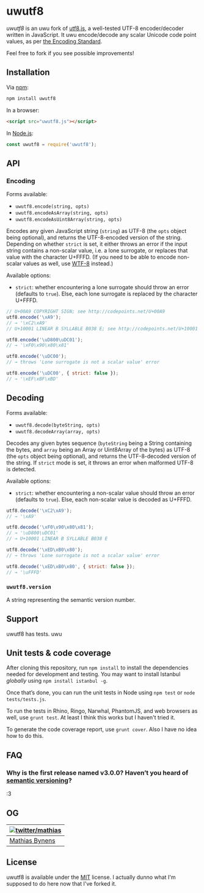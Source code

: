 # uwutf8

_uwutf8_ is an uwu fork of [utf8.js](https://github.com/mathiasbynens/utf8.js), a well-tested UTF-8 encoder/decoder written in JavaScript. It uwu encode/decode any scalar Unicode code point values, as per [the Encoding Standard](https://encoding.spec.whatwg.org/#utf-8).

Feel free to fork if you see possible improvements!

## Installation

Via [npm](https://www.npmjs.com/):

```bash
npm install uwutf8
```

In a browser:

```html
<script src="uwutf8.js"></script>
```

In [Node.js](https://nodejs.org/):

```js
const uwutf8 = require('uwutf8');
```

## API

### Encoding

Forms available:

* `uwutf8.encode(string, opts)`
* `uwutf8.encodeAsArray(string, opts)`
* `uwutf8.encodeAsUint8Array(string, opts)`

Encodes any given JavaScript string (`string`) as UTF-8 (the `opts` object being optional), and returns the UTF-8-encoded version of the string. Depending on whether `strict` is set, it either throws an error if the input string contains a non-scalar value, i.e. a lone surrogate, or replaces that value with the character U+FFFD. (If you need to be able to encode non-scalar values as well, use [WTF-8](https://mths.be/wtf8) instead.)

Available options:

* `strict`: whether encountering a lone surrogate should throw an error (defaults to `true`). Else, each lone surrogate is replaced by the character U+FFFD.

```js
// U+00A9 COPYRIGHT SIGN; see http://codepoints.net/U+00A9
utf8.encode('\xA9');
// → '\xC2\xA9'
// U+10001 LINEAR B SYLLABLE B038 E; see http://codepoints.net/U+10001

utf8.encode('\uD800\uDC01');
// → '\xF0\x90\x80\x81'

utf8.encode('\uDC00');
// → throws 'Lone surrogate is not a scalar value' error

utf8.encode('\uDC00', { strict: false });
// → '\xEF\xBF\xBD'
```

## Decoding

Forms available:

* `uwutf8.decode(byteString, opts)`
* `uwutf8.decodeArray(array, opts)`


Decodes any given bytes sequence (`byteString` being a String containing the bytes, and `array` being an Array or Uint8Array of the bytes) as UTF-8 (the `opts` object being optional), and returns the UTF-8-decoded version of the string. If `strict` mode is set, it throws an error when malformed UTF-8 is detected.

Available options:

* `strict`: whether encountering a non-scalar value should throw an error (defaults to `true`). Else, each non-scalar value is decoded as U+FFFD.

```js
utf8.decode('\xC2\xA9');
// → '\xA9'

utf8.decode('\xF0\x90\x80\x81');
// → '\uD800\uDC01'
// → U+10001 LINEAR B SYLLABLE B038 E

utf8.decode('\xED\xB0\x80');
// → throws 'Lone surrogate is not a scalar value' error

utf8.decode('\xED\xB0\x80', { strict: false });
// → '\uFFFD'
```

### `uwutf8.version`

A string representing the semantic version number.

## Support

uwutf8 has tests. uwu

## Unit tests & code coverage

After cloning this repository, run `npm install` to install the dependencies needed for development and testing. You may want to install Istanbul _globally_ using `npm install istanbul -g`.

Once that’s done, you can run the unit tests in Node using `npm test` or `node tests/tests.js`.

To run the tests in Rhino, Ringo, Narwhal, PhantomJS, and web browsers as well, use `grunt test`. At least I think this works but I haven't tried it.

To generate the code coverage report, use `grunt cover`. Also I have no idea how to do this.

## FAQ

### Why is the first release named v3.0.0? Haven’t you heard of [semantic versioning](http://semver.org/)?

:3

## OG

| [![twitter/mathias](https://gravatar.com/avatar/24e08a9ea84deb17ae121074d0f17125?s=70)](https://twitter.com/mathias "Follow @mathias on Twitter") |
|---|
| [Mathias Bynens](https://mathiasbynens.be/) |

## License

uwutf8 is available under the [MIT](https://mths.be/mit) license. I actually dunno what I'm supposed to do here now that I've forked it.
